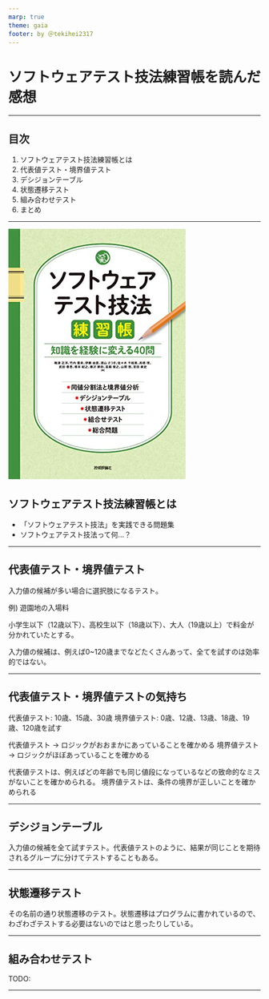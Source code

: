 ```yaml
---
marp: true
theme: gaia
footer: by ＠tekihei2317
---
```


# ソフトウェアテスト技法練習帳を読んだ感想

---

## 目次

1. ソフトウェアテスト技法練習帳とは
2. 代表値テスト・境界値テスト
3. デシジョンテーブル
4. 状態遷移テスト
5. 組み合わせテスト
6. まとめ

---

![bg left:40%](images/software-test.jpeg)

## ソフトウェアテスト技法練習帳とは

- 「ソフトウェアテスト技法」を実践できる問題集
- ソフトウェアテスト技法って何...？

---

## 代表値テスト・境界値テスト

入力値の候補が多い場合に選択肢になるテスト。

例) 遊園地の入場料

小学生以下（12歳以下）、高校生以下（18歳以下）、大人（19歳以上）で料金が分かれていたとする。

入力値の候補は、例えば0~120歳までなどたくさんあって、全てを試すのは効率的ではない。

---

## 代表値テスト・境界値テストの気持ち

代表値テスト:  10歳、15歳、30歳
境界値テスト: 0歳、12歳、13歳、18歳、19歳、120歳を試す

代表値テスト → ロジックがおおまかにあっていることを確かめる
境界値テスト → ロジックがほぼあっていることを確かめる

代表値テストは、例えばどの年齢でも同じ値段になっているなどの致命的なミスがないことを確かめられる。
境界値テストは、条件の境界が正しいことを確かめられる

---

## デシジョンテーブル

入力値の候補を全て試すテスト。代表値テストのように、結果が同じことを期待されるグループに分けてテストすることもある。

---

## 状態遷移テスト

その名前の通り状態遷移のテスト。状態遷移はプログラムに書かれているので、わざわざテストする必要はないのではと思ったりしている。

---

## 組み合わせテスト

TODO:

---
